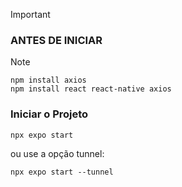 >[!IMPORTANT]
> ### ANTES DE INICIAR

> [!NOTE]
>```
> npm install axios
> npm install react react-native axios
>```
>
>
> ### Iniciar o Projeto
>  ```
>  npx expo start
> ```
> ou use a opção tunnel:
>  ```
>  npx expo start --tunnel
> ```

